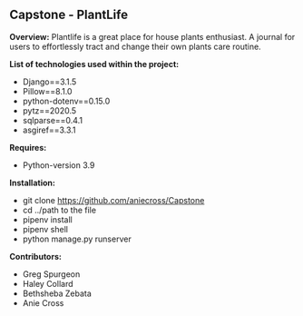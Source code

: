 ## Capstone - PlantLife

**Overview:**
Plantlife is a great place for house plants enthusiast. A journal for users to effortlessly tract and change their own plants care routine. 

**List of technologies used within the project:**
*   Django==3.1.5
*   Pillow==8.1.0
*   python-dotenv==0.15.0
*   pytz==2020.5
*   sqlparse==0.4.1
*   asgiref==3.3.1

**Requires:**
*   Python-version 3.9

**Installation:**
*   git clone https://github.com/aniecross/Capstone
*   cd ../path to the file
*   pipenv install
*   pipenv shell 
*   python manage.py runserver

**Contributors:**
*   Greg Spurgeon
*   Haley Collard
*   Bethsheba Zebata
*   Anie Cross